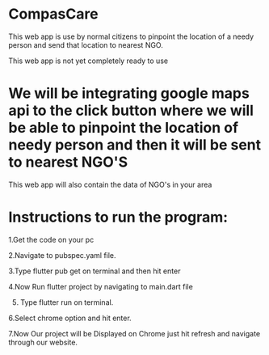 # CompasCare

This web app is use by normal citizens to pinpoint the location of a needy person and send that location to nearest NGO.


This web app is not yet completely ready to use 
# We will be integrating google maps api to the click button where we will be able to pinpoint the location of needy person and then it will be sent to nearest NGO'S
 This web app will also contain the data of NGO's in your area 
 # Instructions to run the program:
 1.Get the code on your pc 
 
 2.Navigate to pubspec.yaml file. 
 
 3.Type flutter pub get on terminal and then hit enter 
 
 4.Now Run flutter project by navigating to main.dart file  
 
 5. Type flutter run on terminal.
    
 6.Select chrome option and hit enter. 
 
 7.Now Our project will be Displayed on 
 Chrome just hit refresh and navigate through our website. 
